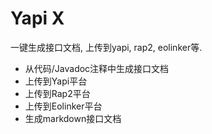 # Yapi X
一键生成接口文档, 上传到yapi, rap2, eolinker等.

- 从代码/Javadoc注释中生成接口文档
- 上传到Yapi平台
- 上传到Rap2平台
- 上传到Eolinker平台
- 生成markdown接口文档
